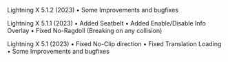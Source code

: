 Lightning X 5.1.2 (2023)
• Some Improvements and bugfixes

Lightning X 5.1.1 (2023)
• Added Seatbelt
• Added Enable/Disable Info Overlay
• Fixed No-Ragdoll (Breaking on any collision)


Lightning X 5.1 (2023)
• Fixed No-Clip direction
• Fixed Translation Loading
• Some Improvements and bugfixes
